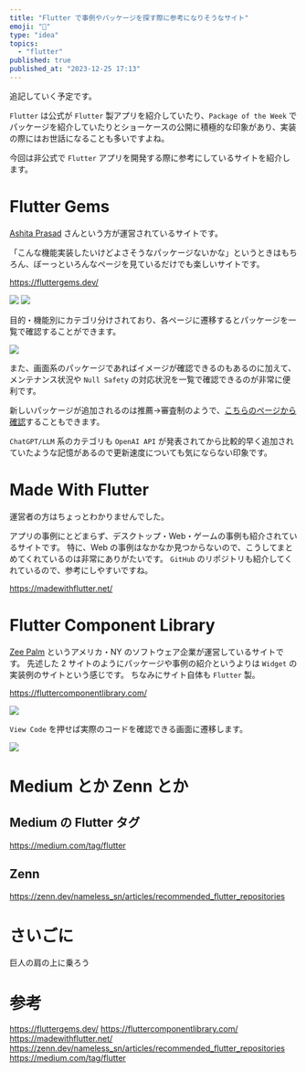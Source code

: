 ```yaml
---
title: "Flutter で事例やパッケージを探す際に参考になりそうなサイト"
emoji: "🍥"
type: "idea"
topics:
  - "flutter"
published: true
published_at: "2023-12-25 17:13"
---
```


追記していく予定です。

`Flutter` は公式が `Flutter` 製アプリを紹介していたり、`Package of the Week` でパッケージを紹介していたりとショーケースの公開に積極的な印象があり、実装の際にはお世話になることも多いですよね。

今回は非公式で `Flutter` アプリを開発する際に参考にしているサイトを紹介します。

# Flutter Gems
[Ashita Prasad](https://twitter.com/ashitaprasad) さんという方が運営されているサイトです。

「こんな機能実装したいけどよさそうなパッケージないかな」というときはもちろん、ぼーっといろんなページを見ているだけでも楽しいサイトです。

https://fluttergems.dev/

![](https://storage.googleapis.com/zenn-user-upload/7b890526b46b-20231225.png)
![](https://storage.googleapis.com/zenn-user-upload/cdaa92e3aa3b-20231225.png)

目的・機能別にカテゴリ分けされており、各ページに遷移するとパッケージを一覧で確認することができます。

![](https://storage.googleapis.com/zenn-user-upload/f5f6fcf97a2f-20231225.png)

また、画面系のパッケージであればイメージが確認できるのもあるのに加えて、メンテナンス状況や `Null Safety` の対応状況を一覧で確認できるのが非常に便利です。

新しいパッケージが追加されるのは推薦→審査制のようで、[こちらのページから確認](https://github.com/fluttergems/fluttergems/issues)することもできます。

`ChatGPT/LLM` 系のカテゴリも `OpenAI API` が発表されてから比較的早く追加されていたような記憶があるので更新速度についても気にならない印象です。

# Made With Flutter
運営者の方はちょっとわかりませんでした。

アプリの事例にとどまらず、デスクトップ・Web・ゲームの事例も紹介されているサイトです。
特に、Web の事例はなかなか見つからないので、こうしてまとめてくれているのは非常にありがたいです。
`GitHub` のリポジトリも紹介してくれているので、参考にしやすいですね。

https://madewithflutter.net/

# Flutter Component Library 
[Zee Palm](https://fluttercomponentlibrary.com/) というアメリカ・NY のソフトウェア企業が運営しているサイトです。
先述した 2 サイトのようにパッケージや事例の紹介というよりは `Widget` の実装例のサイトという感じです。
ちなみにサイト自体も `Flutter` 製。

https://fluttercomponentlibrary.com/

![](https://storage.googleapis.com/zenn-user-upload/21b08108baf6-20231225.png)

`View Code` を押せば実際のコードを確認できる画面に遷移します。

![](https://storage.googleapis.com/zenn-user-upload/fe5102dc7dcc-20231225.png)

# Medium とか Zenn とか
## Medium の Flutter タグ
https://medium.com/tag/flutter

## Zenn
https://zenn.dev/nameless_sn/articles/recommended_flutter_repositories


# さいごに
巨人の肩の上に乗ろう

# 参考
https://fluttergems.dev/
https://fluttercomponentlibrary.com/
https://madewithflutter.net/
https://zenn.dev/nameless_sn/articles/recommended_flutter_repositories
https://medium.com/tag/flutter